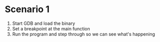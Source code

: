 # Scenario 1

1. Start GDB and load the binary <path-to-binary>
2. Set a breakpoint at the main function
3. Run the program and step through so we can see what's happening